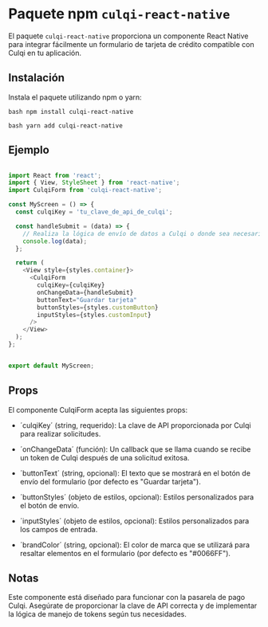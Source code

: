 # Paquete npm `culqi-react-native`

El paquete `culqi-react-native` proporciona un componente React Native para integrar fácilmente un formulario de tarjeta de crédito compatible con Culqi en tu aplicación.

## Instalación

Instala el paquete utilizando npm o yarn:

``bash
	npm install culqi-react-native``

``bash
	yarn add culqi-react-native``


## Ejemplo

```javascript

import React from 'react';
import { View, StyleSheet } from 'react-native';
import CulqiForm from 'culqi-react-native';

const MyScreen = () => {
  const culqiKey = 'tu_clave_de_api_de_culqi';

  const handleSubmit = (data) => {
    // Realiza la lógica de envío de datos a Culqi o donde sea necesario
    console.log(data);
  };

  return (
    <View style={styles.container}>
      <CulqiForm
        culqiKey={culqiKey}
        onChangeData={handleSubmit}
        buttonText="Guardar tarjeta"
        buttonStyles={styles.customButton}
        inputStyles={styles.customInput}
      />
    </View>
  );
};


export default MyScreen;
```

## Props
El componente CulqiForm acepta las siguientes props:

- ´culqiKey´ (string, requerido): La clave de API proporcionada por Culqi para realizar solicitudes.

- ´onChangeData´ (función): Un callback que se llama cuando se recibe un token de Culqi después de una solicitud exitosa.

- ´buttonText´ (string, opcional): El texto que se mostrará en el botón de envío del formulario (por defecto es "Guardar tarjeta").

- ´buttonStyles´ (objeto de estilos, opcional): Estilos personalizados para el botón de envío.

- ´inputStyles´ (objeto de estilos, opcional): Estilos personalizados para los campos de entrada.

- ´brandColor´ (string, opcional): El color de marca que se utilizará para resaltar elementos en el formulario (por defecto es "#0066FF").


## Notas
Este componente está diseñado para funcionar con la pasarela de pago Culqi. Asegúrate de proporcionar la clave de API correcta y de implementar la lógica de manejo de tokens según tus necesidades.
